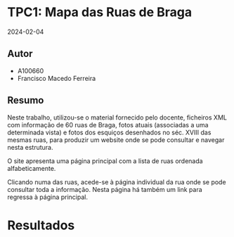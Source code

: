 # TPC1: Mapa das Ruas de Braga
2024-02-04

## Autor
- A100660
- Francisco Macedo Ferreira

## Resumo

Neste trabalho, utilizou-se o material fornecido pelo docente, ficheiros XML com informação de 60 ruas de Braga, fotos atuais (associadas a uma determinada vista) e fotos dos esquiços desenhados no séc. XVIII das mesmas ruas, para produzir um website onde se pode consultar e navegar nesta estrutura.

O site apresenta uma página principal com a lista de ruas ordenada alfabeticamente. 

Clicando numa das ruas, acede-se à página individual da rua onde se pode consultar toda a informação. Nesta página há também um link para regressa à página principal.

# Resultados

<!--- [Página WEB](./japao.html) -->